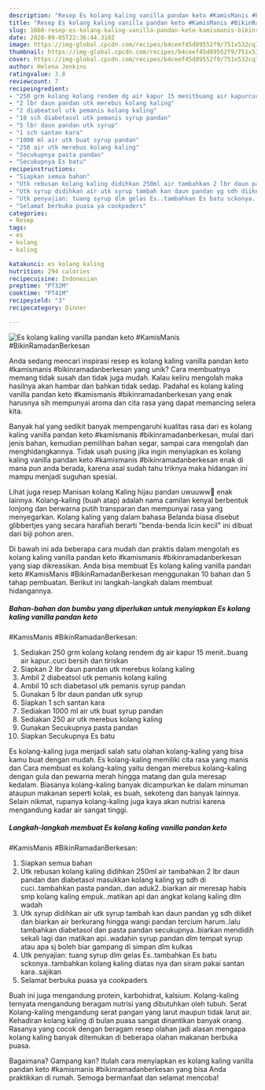 ```yaml
---
description: "Resep Es kolang kaling vanilla pandan keto #KamisManis #BikinRamadanBerkesan, Enak"
title: "Resep Es kolang kaling vanilla pandan keto #KamisManis #BikinRamadanBerkesan, Enak"
slug: 1660-resep-es-kolang-kaling-vanilla-pandan-keto-kamismanis-bikinramadanberkesan-enak
date: 2020-09-05T22:36:44.310Z
image: https://img-global.cpcdn.com/recipes/b4ceef45d89552f9/751x532cq70/es-kolang-kaling-vanilla-pandan-keto-kamismanis-bikinramadanberkesan-foto-resep-utama.jpg
thumbnail: https://img-global.cpcdn.com/recipes/b4ceef45d89552f9/751x532cq70/es-kolang-kaling-vanilla-pandan-keto-kamismanis-bikinramadanberkesan-foto-resep-utama.jpg
cover: https://img-global.cpcdn.com/recipes/b4ceef45d89552f9/751x532cq70/es-kolang-kaling-vanilla-pandan-keto-kamismanis-bikinramadanberkesan-foto-resep-utama.jpg
author: Helena Jenkins
ratingvalue: 3.8
reviewcount: 7
recipeingredient:
- "250 grm kolang kolang rendem dg air kapur 15 menitbuang air kapurcuci bersih dan tiriskan"
- "2 lbr daun pandan utk merebus kolang kaling"
- "2 diabeatsol utk pemanis kolang kaling"
- "10 sch diabetasol utk pemanis syrup pandan"
- "5 lbr daun pandan utk syrup"
- "1 sch santan kara"
- "1000 ml air utk buat syrup pandan"
- "250 air utk merebus kolang kaling"
- "Secukupnya pasta pandan"
- "Secukupnya Es batu"
recipeinstructions:
- "Siapkan semua bahan"
- "Utk rebusan kolang kaling didihkan 250ml air tambahkan 2 lbr daun pandan dan diabetasol masukkan kolang kaling yg sdh di cuci..tambahkan pasta pandan..dan aduk2..biarkan air meresap habis smp kolang kaling empuk..matikan api dan angkat kolang kaling dlm wadah"
- "Utk syrup didihkan air utk syrup tambah kan daun pandan yg sdh diiket dan biarkan air berkurang hingga wangi pandan tercium harum..lalu tambahkan diabetasol dan pasta pandan secukupnya..biarkan mendidih sekali lagi dan matikan api..wadahin syrup pandan dlm tempat syrup atau apa sj boleh biar gampang di simpan dlm kulkas"
- "Utk penyajian: tuang syrup dlm gelas Es..tambahkan Es batu sckonya..tambahkan kolang kaling diatas nya dan siram pakai santan kara..sajikan"
- "Selamat berbuka puasa ya cookpaders"
categories:
- Resep
tags:
- es
- kolang
- kaling

katakunci: es kolang kaling 
nutrition: 294 calories
recipecuisine: Indonesian
preptime: "PT32M"
cooktime: "PT41M"
recipeyield: "3"
recipecategory: Dinner

---
```



![Es kolang kaling vanilla pandan keto
#KamisManis
#BikinRamadanBerkesan](https://img-global.cpcdn.com/recipes/b4ceef45d89552f9/751x532cq70/es-kolang-kaling-vanilla-pandan-keto-kamismanis-bikinramadanberkesan-foto-resep-utama.jpg)

Anda sedang mencari inspirasi resep es kolang kaling vanilla pandan keto
#kamismanis
#bikinramadanberkesan yang unik? Cara membuatnya memang tidak susah dan tidak juga mudah. Kalau keliru mengolah maka hasilnya akan hambar dan bahkan tidak sedap. Padahal es kolang kaling vanilla pandan keto
#kamismanis
#bikinramadanberkesan yang enak harusnya sih mempunyai aroma dan cita rasa yang dapat memancing selera kita.

Banyak hal yang sedikit banyak mempengaruhi kualitas rasa dari es kolang kaling vanilla pandan keto
#kamismanis
#bikinramadanberkesan, mulai dari jenis bahan, kemudian pemilihan bahan segar, sampai cara mengolah dan menghidangkannya. Tidak usah pusing jika ingin menyiapkan es kolang kaling vanilla pandan keto
#kamismanis
#bikinramadanberkesan enak di mana pun anda berada, karena asal sudah tahu triknya maka hidangan ini mampu menjadi suguhan spesial.

Lihat juga resep Manisan kolang Kaling hijau pandan uwuuww🤩 enak lainnya. Kolang-kaling (buah atap) adalah nama camilan kenyal berbentuk lonjong dan berwarna putih transparan dan mempunyai rasa yang menyegarkan. Kolang kaling yang dalam bahasa Belanda biasa disebut glibbertjes yang secara harafiah berarti &#34;benda-benda licin kecil&#34; ini dibuat dari biji pohon aren.


Di bawah ini ada beberapa cara mudah dan praktis dalam mengolah es kolang kaling vanilla pandan keto
#kamismanis
#bikinramadanberkesan yang siap dikreasikan. Anda bisa membuat Es kolang kaling vanilla pandan keto
#KamisManis
#BikinRamadanBerkesan menggunakan 10 bahan dan 5 tahap pembuatan. Berikut ini langkah-langkah dalam membuat hidangannya.

<!--inarticleads1-->

##### Bahan-bahan dan bumbu yang diperlukan untuk menyiapkan Es kolang kaling vanilla pandan keto
#KamisManis
#BikinRamadanBerkesan:

1. Sediakan 250 grm kolang kolang rendem dg air kapur 15 menit..buang air kapur..cuci bersih dan tiriskan
1. Siapkan 2 lbr daun pandan utk merebus kolang kaling
1. Ambil 2 diabeatsol utk pemanis kolang kaling
1. Ambil 10 sch diabetasol utk pemanis syrup pandan
1. Gunakan 5 lbr daun pandan utk syrup
1. Siapkan 1 sch santan kara
1. Sediakan 1000 ml air utk buat syrup pandan
1. Sediakan 250 air utk merebus kolang kaling
1. Gunakan Secukupnya pasta pandan
1. Siapkan Secukupnya Es batu


Es kolang-kaling juga menjadi salah satu olahan kolang-kaling yang bisa kamu buat dengan mudah. Es kolang-kaling memiliki cita rasa yang manis dan Cara membuat es kolang-kaling yaitu dengan merebus kolang-kaling dengan gula dan pewarna merah hingga matang dan gula meresap kedalam. Biasanya kolang-kaling banyak dicampurkan ke dalam minuman ataupun makanan seperti kolak, es buah, sekoteng dan banyak lainnya. Selain nikmat, rupanya kolang-kaling juga kaya akan nutrisi karena mengandung kadar air sangat tinggi. 

<!--inarticleads2-->

##### Langkah-langkah membuat Es kolang kaling vanilla pandan keto
#KamisManis
#BikinRamadanBerkesan:

1. Siapkan semua bahan
1. Utk rebusan kolang kaling didihkan 250ml air tambahkan 2 lbr daun pandan dan diabetasol masukkan kolang kaling yg sdh di cuci..tambahkan pasta pandan..dan aduk2..biarkan air meresap habis smp kolang kaling empuk..matikan api dan angkat kolang kaling dlm wadah
1. Utk syrup didihkan air utk syrup tambah kan daun pandan yg sdh diiket dan biarkan air berkurang hingga wangi pandan tercium harum..lalu tambahkan diabetasol dan pasta pandan secukupnya..biarkan mendidih sekali lagi dan matikan api..wadahin syrup pandan dlm tempat syrup atau apa sj boleh biar gampang di simpan dlm kulkas
1. Utk penyajian: tuang syrup dlm gelas Es..tambahkan Es batu sckonya..tambahkan kolang kaling diatas nya dan siram pakai santan kara..sajikan
1. Selamat berbuka puasa ya cookpaders


Buah ini juga mengandung protein, karbohidrat, kalsium. Kolang-kaling ternyata mengandung beragam nutrisi yang dibutuhkan oleh tubuh. Serat Kolang-kaling mengandung serat pangan yang larut maupun tidak larut air. Kehadiran kolang kaling di bulan puasa sangat dinantikan banyak orang. Rasanya yang cocok dengan beragam resep olahan jadi alasan mengapa kolang kaling banyak ditemukan di beberapa olahan makanan berbuka puasa. 

Bagaimana? Gampang kan? Itulah cara menyiapkan es kolang kaling vanilla pandan keto
#kamismanis
#bikinramadanberkesan yang bisa Anda praktikkan di rumah. Semoga bermanfaat dan selamat mencoba!
